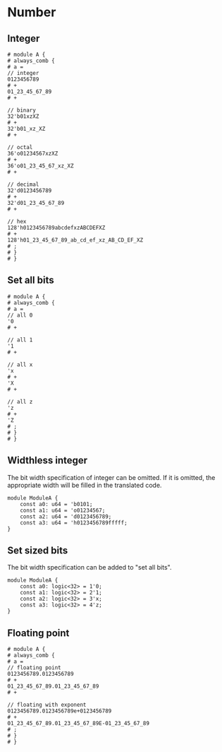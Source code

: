 # Number

## Integer

```veryl
# module A {
# always_comb {
# a =
// integer
0123456789
# +
01_23_45_67_89
# +

// binary
32'b01xzXZ
# +
32'b01_xz_XZ
# +

// octal
36'o01234567xzXZ
# +
36'o01_23_45_67_xz_XZ
# +

// decimal
32'd0123456789
# +
32'd01_23_45_67_89
# +

// hex
128'h0123456789abcdefxzABCDEFXZ
# +
128'h01_23_45_67_89_ab_cd_ef_xz_AB_CD_EF_XZ
# ;
# }
# }
```

## Set all bits

```veryl
# module A {
# always_comb {
# a =
// all 0
'0
# +

// all 1
'1
# +

// all x
'x
# +
'X
# +

// all z
'z
# +
'Z
# ;
# }
# }
```

## Widthless integer

The bit width specification of integer can be omitted.
If it is omitted, the appropriate width will be filled in the translated code.

```veryl,playground
module ModuleA {
    const a0: u64 = 'b0101;
    const a1: u64 = 'o01234567;
    const a2: u64 = 'd0123456789;
    const a3: u64 = 'h0123456789fffff;
}
```

## Set sized bits

The bit width specification can be added to "set all bits".

```veryl,playground
module ModuleA {
    const a0: logic<32> = 1'0;
    const a1: logic<32> = 2'1;
    const a2: logic<32> = 3'x;
    const a3: logic<32> = 4'z;
}
```

## Floating point

```veryl
# module A {
# always_comb {
# a =
// floating point
0123456789.0123456789
# +
01_23_45_67_89.01_23_45_67_89
# +

// floating with exponent
0123456789.0123456789e+0123456789
# +
01_23_45_67_89.01_23_45_67_89E-01_23_45_67_89
# ;
# }
# }
```
